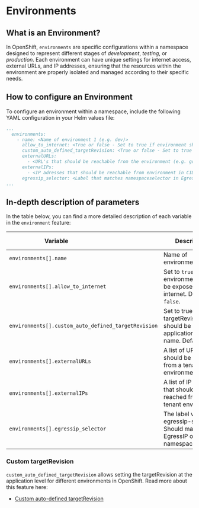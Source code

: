 # Environments

## What is an Environment?

In OpenShift, `environments` are specific configurations within a namespace designed to represent different stages of _development_, _testing_, or _production_. Each environment can have unique settings for internet access, external URLs, and IP addresses, ensuring that the resources within the environment are properly isolated and managed according to their specific needs.

## How to configure an Environment

To configure an environment within a namespace, include the following YAML configuration in your Helm values file:

```yaml
...
  environments:
    - name: <Name of environment 1 (e.g. dev)>
      allow_to_internet: <True or false - Set to true if environment should be exposed to internet>
      custom_auto_defined_targetRevision: <True or false - Set to true if targetRevision should be set by application folder name>
      externalURLs:
        - <URL's that should be reachable from the environment (e.g. google.com)>
      externalIPs:
        - <IP adresses that should be reachable from environment in CIDR format (e.g. 10.218.0.0/24)>
      egressip_selector: <Label that matches namespaceselector in EgressIP objects>
...
```

## In-depth description of parameters

In the table below, you can find a more detailed description of each variable in the `environment` feature:

|  <div style="width:255px">**Variable**</div>                | **Description**                                                        | **Example**                | **Type** | **Default Value** |
|------------------------------|------------------------------------------------------------------------|----------------------------|----------|----------|
| `environments[].name`          | Name of environment                                                    | test                       | String   | "" |
| `environments[].allow_to_internet`    | Set to `true` if environment should be exposed to internet. Default `false`. | `true`   | Boolean    | false |
| `environments[].custom_auto_defined_targetRevision`    | Set to true if targetRevision should be set by application folder name. Default `false` | `true`   | Boolean    | false |
|  `environments[].externalURLs` | A list of URLs that should be reached from a tenant environment | [ testurl.com, google.com] | List     | "" |
| `environments[].externalIPs`    | A list of IP ranges that should be reached from the tenant environment | [0.0.0.0/0, 92.0.2.1/24]   | List     | "" |
| `environments[].egressip_selector` | The label value for egressip-selector. Should match a EgressIP objects namespaceselector. | Dev | String | "" |


### Custom targetRevision

`custom_auto_defined_targetRevision` allows setting the targetRevision at the application level for different environments in OpenShift.
Read more about this feature here: 
  
  - [Custom auto-defined targetRevision](../../About%20Container-Platform-as-a-Service/Service%20Breakdown/GitOps/cutom-auto-defined-target-revision.md)
